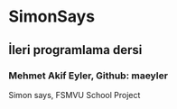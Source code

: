 # SimonSays
 ## İleri programlama dersi
### Mehmet Akif Eyler, Github: maeyler
Simon says, FSMVU School Project
